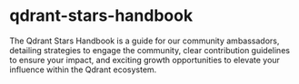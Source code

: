 # qdrant-stars-handbook
The Qdrant Stars Handbook is a guide for our community ambassadors, detailing strategies to engage the community, clear contribution guidelines to ensure your impact, and exciting growth opportunities to elevate your influence within the Qdrant ecosystem.
